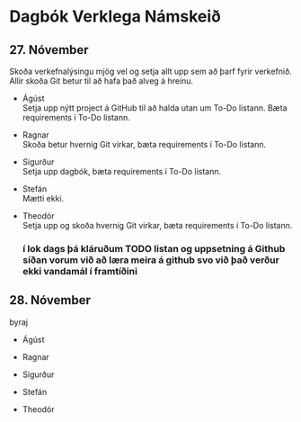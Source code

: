 # Dagbók Verklega Námskeið

## 27. Nóvember
Skoða verkefnalýsingu mjög vel og setja allt upp sem að þarf fyrir verkefnið.  
Allir skoða Git betur til að hafa það alveg á hreinu.

- Ágúst  
  Setja upp nýtt project á GitHub til að halda utan um To-Do listann. Bæta requirements í To-Do listann.
- Ragnar  
  Skoða betur hvernig Git virkar, bæta requirements í To-Do listann.
- Sigurður  
  Setja upp dagbók, bæta requirements í To-Do listann.
- Stefán  
  Mætti ekki.
- Theodór  
  Setja upp og skoða hvernig Git virkar, bæta requirements í To-Do listann.

  ### í lok dags þá kláruðum TODO listan og uppsetning á Github síðan vorum við að læra meira á github svo við það verður ekki vandamál í framtíðini


## 28. Nóvember
byraj 

- Ágúst
  
- Ragnar
  
- Sigurður
  
- Stefán
  
- Theodór



  
